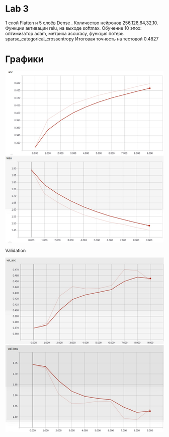 
# Lab 3

 1 слой Flatten и 5 слоёв Dense . 
 Количество нейронов 256,128,64,32,10. 
 Функции активации relu, на выходе softmax. 
 Обучение 10
 эпох: оптимизатор adam, метрика accuracy, функция потерь sparse_categorical_crossentropy
 Итоговая точность на тестовой 0.4827

# Графики

![acc](/lab1/acc.jpg)
![loss](/lab1/loss.jpg)

Validation

![val_acc](/lab1/val_acc.jpg)
![val_loss](/lab1/val_loss.jpg)
